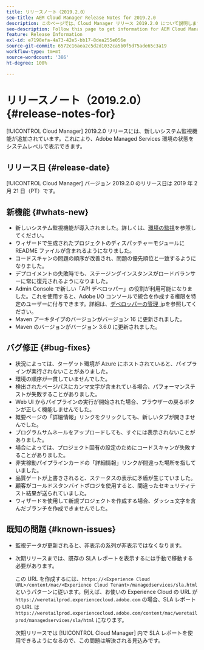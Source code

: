 ```yaml
---
title: リリースノート（2019.2.0）
seo-title: AEM Cloud Manager Release Notes for 2019.2.0
description: このページでは、Cloud Manager リリース 2019.2.0 について説明します。
seo-description: Follow this page to get information for AEM Cloud Manager Release 2019.2.0.
feature: Release Information
exl-id: e7198efa-4a73-42e5-bb17-8dea255e056e
source-git-commit: 6572c16aea2c5d2d1032ca5b0f5d75ade65c3a19
workflow-type: tm+mt
source-wordcount: '386'
ht-degree: 100%

---
```


# リリースノート（2019.2.0） {#release-notes-for}

[!UICONTROL Cloud Manager] 2019.2.0 リリースには、新しいシステム監視機能が追加されています。これにより、Adobe Managed Services 環境の状態をシステムレベルで表示できます。


## リリース日 {#release-date}

[!UICONTROL Cloud Manager] バージョン 2019.2.0 のリリース日は 2019 年 2 月 21 日（PT）です。

## 新機能 {#whats-new}

* 新しいシステム監視機能が導入されました。詳しくは、[環境の監視](/help/using/monitoring-environments.md)を参照してください。
* ウィザードで生成されたプロジェクトのディスパッチャーモジュールに README ファイルが含まれるようになりました。
* コードスキャンの問題の順序が改善され、問題の優先順位と一致するようになりました。
* デプロイメントの失敗時でも、ステージングインスタンスがロードバランサーに常に復元されるようになりました。
* Admin Console で新しい「API デベロッパー」の役割が利用可能になりました。これを使用すると、Adobe I/O コンソールで統合を作成する権限を特定のユーザーに付与できます。詳細は、[デベロッパーの管理](https://www.adobe.com/go/aac_api_prod_learn_ja)_jpを参照してください。
* Maven アーキタイプのバージョンがバージョン 16 に更新されました。
* Maven のバージョンがバージョン 3.6.0 に更新されました。

## バグ修正 {#bug-fixes}

* 状況によっては、ターゲット環境が Azure にホストされていると、パイプラインが実行されないことがありました。
* 環境の順序が一貫していませんでした。
* 検出されたページパスにカンマ文字が含まれている場合、パフォーマンステストが失敗することがありました。
* Web UI からパイプラインの実行が開始された場合、ブラウザーの戻るボタンが正しく機能しませんでした。
* 概要ページの「詳細情報」リンクをクリックしても、新しいタブが開きませんでした。
* プログラムサムネールをアップロードしても、すぐには表示されないことがありました。
* 場合によっては、プロジェクト固有の設定のためにコードスキャンが失敗することがありました。
* 非実稼動パイプラインカードの「詳細情報」リンクが間違った場所を指していました。
* 品質ゲートが上書きされると、ステータスの表示に矛盾が生じていました。
* 顧客がコールドスタンバイトポロジを使用すると、間違ったセキュリティテスト結果が送られていました。
* ウィザードを使用して新規プロジェクトを作成する場合、ダッシュ文字を含んだブランチを作成できませんでした。

## 既知の問題 {#known-issues}

* 監視データが更新されると、非表示の系列が非表示ではなくなります。
* 次期リリースまでは、既存の SLA レポートを表示するには手動で移動する必要があります。

   この URL を作成するには、`https://<Experience Cloud URL>/content/mac/<Experience Cloud Tenant>/managedservices/sla.html` というパターンに従います。例えば、お使いの Experience Cloud の URL が `https://weretailprod.experiencecloud.adobe.com` の場合、SLA レポートの URL は `https://weretailprod.experiencecloud.adobe.com/content/mac/weretailprod/managedservices/sla/html` になります。

   次期リリースでは [!UICONTROL Cloud Manager] 内で SLA レポートを使用できるようになるので、この問題は解決される見込みです。
